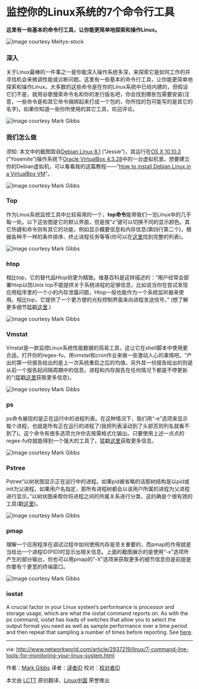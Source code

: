 监控你的Linux系统的7个命令行工具
================================================================================
**这里有一些基本的命令行工具，让你能更简单地探索和操作Linux。**

![Image courtesy Meltys-stock](http://images.techhive.com/images/article/2015/06/command-line-tools-monitoring-linux-system-1-100591899-orig.png)

### 深入 ###

关于Linux最棒的一件事之一是你能深入操作系统多深，来探索它是如何工作的并寻找机会来微调性能或诊断问题。这里有一些基本的命令行工具，让你能更简单地探索和操作Linux。大多数的这些命令是在你的Linux系统中已经内建的，但假设它们不是，就用谷歌搜索命令名和你的发行版名吧，你会找到哪些包需要安装(注意，一些命令是和其它命令捆绑起来打成一个包的，你所找的包可能写的是其它的名字)。如果你知道一些你所使用的其它工具，欢迎评论。

![Image courtesy Mark Gibbs](http://images.techhive.com/images/article/2015/06/command-line-tools-monitoring-linux-system-2-100591901-orig.png)

### 我们怎么做 ###

须知: 本文中的截图取自[Debian Linux 8.1][1] (“Jessie”)，其运行在[OS X 10.10.3][3] (“Yosemite”)操作系统下[Oracle VirtualBox 4.3.28][2]中的一台虚拟机里。想要建立你的Debian虚拟机，可以看看我的这篇教程——“[How to install Debian Linux in a VirtualBox VM][4]”。

![Image courtesy Mark Gibbs](http://images.techhive.com/images/article/2015/06/command-line-tools-monitoring-linux-system-3-100591902-orig.png)

### Top ###

作为Linux系统监控工具中比较易用的一个，**top命令**能带我们一览Linux中的几乎每一处。以下这张图是它的默认界面，但是按“z”键可以切换不同的显示颜色。其它热键和命令则有其它的功能，例如显示概要信息和内存信息(第四行第二个)，根据各种不一样的条件排序、终止进程任务等等(你可以在[这里][5]找到完整的列表)。

![Image courtesy Mark Gibbs](http://images.techhive.com/images/article/2015/06/command-line-tools-monitoring-linux-system-4-100591904-orig.png)

### htop ###

相比top，它的替代品Htop则更为精致。维基百科是这样描述的：“用户经常会部署htop以防Unix top不能提供关于系统进程的足够信息，比如说当你在尝试发现应用程序里的一个小的内存泄露问题，Htop一般也能作为一个系统监听器来使用。相比top，它提供了一个更方便的光标控制界面来向进程发送信号。” (想了解更多细节猛戳[这里][6].)

![Image courtesy Mark Gibbs](http://images.techhive.com/images/article/2015/06/command-line-tools-monitoring-linux-system-5-100591903-orig.png)

### Vmstat ###

Vmstat是一款监控Linux系统性能数据的简易工具，这让它在shell脚本中使用更合适。打开你的regex-fu，用vmstat和cron作业来做一些激动人心的事情吧。“产出的第一份报告给出的是上一次系统重启之后的均值，另外其一份报告给出的则是从前一个报告起间隔周期中的信息。进程和内存报告在任何情况下都是不停更新的”(猛戳[这里][7]获取更多信息)。

![Image courtesy Mark Gibbs](http://images.techhive.com/images/article/2015/06/command-line-tools-monitoring-linux-system-6-100591905-orig.png)

### ps ###

ps命令展现的是正在运行中的进程列表。在这种情况下，我们用“-e”选项来显示每个进程，也就是所有正在运行的进程了(我把列表滚动到了头部否则列名就看不到了)。这个命令有很多选项允许你去按需格式化输出。只要使用上述一点点的regex-fu你就能得到一个强大的工具了。猛戳[这里][8]获取更多信息。

![Image courtesy Mark Gibbs](http://images.techhive.com/images/article/2015/06/command-line-tools-monitoring-linux-system-7-100591906-orig.png)

### Pstree ###

Pstree“以树状图显示正在运行中的进程。如果pid被省略的话那树结构是以pid或init为父进程，如果用户名指定，那所有进程树都会以该用户所属的进程为父进程进行显示。”以树状图来帮你将进程之间的所属关系进行分类，这的确是个很有效的工具(戳[这里][9])。

![Image courtesy Mark Gibbs](http://images.techhive.com/images/article/2015/06/command-line-tools-monitoring-linux-system-8-100591907-orig.png)

### pmap ###

理解一个应用程序在调试过程中如何使用内存是至关重要的，而pmap的作用就是当给出一个进程ID(PID)时显示出相关信息。上面的截图展示的是使用“-x”选项所产生的部分输出，你也可以用pmap的“-X”选项来获取更多的细节信息但是前提是你要有个更宽的终端窗口。

![Image courtesy Mark Gibbs](http://images.techhive.com/images/article/2015/06/command-line-tools-monitoring-linux-system-9-100591900-orig.png)

### iostat ###

A crucial factor in your Linux system’s performance is processor and storage usage, which are what the iostat command reports on. As with the ps command, iostat has loads of switches that allow you to select the output format you need as well as sample performance over a time period and then repeat that sampling a number of times before reporting. See [here][10].

--------------------------------------------------------------------------------

via: http://www.networkworld.com/article/2937219/linux/7-command-line-tools-for-monitoring-your-linux-system.html

作者：[Mark Gibbs][a]
译者：[译者ID](https://github.com/译者ID)
校对：[校对者ID](https://github.com/校对者ID)

本文由 [LCTT](https://github.com/LCTT/TranslateProject) 原创翻译，[Linux中国](https://linux.cn/) 荣誉推出

[a]:http://www.networkworld.com/author/Mark-Gibbs/
[1]:https://www.debian.org/releases/stable/
[2]:https://www.virtualbox.org/
[3]:http://www.apple.com/osx/
[4]:http://www.networkworld.com/article/2937148/how-to-install-debian-linux-8-1-in-a-virtualbox-vm
[5]:http://linux.die.net/man/1/top
[6]:http://linux.die.net/man/1/htop
[7]:http://linuxcommand.org/man_pages/vmstat8.html
[8]:http://linux.die.net/man/1/ps
[9]:http://linux.die.net/man/1/pstree
[10]:http://linux.die.net/man/1/iostat
